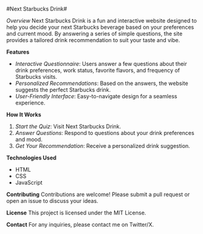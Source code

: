 #Next Starbucks Drink#

*Overview*
Next Starbucks Drink is a fun and interactive website designed to help you decide your next Starbucks beverage based on your preferences and current mood. By answering a series of simple questions, the site provides a tailored drink recommendation to suit your taste and vibe.

**Features**
- *Interactive Questionnaire*: Users answer a few questions about their drink preferences, work status, favorite flavors, and frequency of Starbucks visits.
- *Personalized Recommendations*: Based on the answers, the website suggests the perfect Starbucks drink.
- *User-Friendly Interface*: Easy-to-navigate design for a seamless experience.

**How It Works**
1. *Start the Quiz*: Visit Next Starbucks Drink. 
2. *Answer Questions*: Respond to questions about your drink preferences and mood.
3. *Get Your Recommendation*: Receive a personalized drink suggestion.

**Technologies Used**
- HTML
- CSS
- JavaScript
  
**Contributing**
Contributions are welcome! Please submit a pull request or open an issue to discuss your ideas.

**License**
This project is licensed under the MIT License.

**Contact**
For any inquiries, please contact me on Twitter/X.

